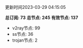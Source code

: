 更新时间2023-03-29 04:15:05

**总订阅: 73**
**总节点: 245**
**有效节点: 137**
- v2ray节点: 99
- ss节点: 36
- trojan节点: 2

